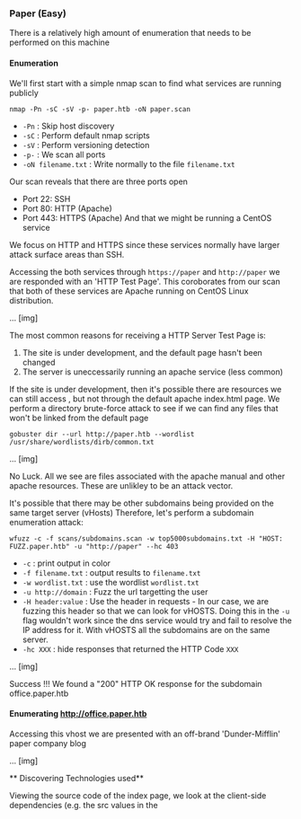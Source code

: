 ### Paper (Easy)


There is a relatively high amount of enumeration that needs to be performed on this machine


#### Enumeration 

We'll first start with a simple nmap scan to find what services are running publicly

`nmap -Pn -sC -sV -p- paper.htb -oN paper.scan`

- `-Pn` : Skip host discovery
- `-sC` : Perform default nmap scripts
- `-sV` : Perform versioning detection
- `-p-` : We scan all ports
- `-oN filename.txt` : Write normally to the file `filename.txt`

Our scan reveals that there are three ports open
- Port 22: SSH
- Port 80: HTTP (Apache)
- Port 443: HTTPS (Apache)
And that we might be running a CentOS service

We focus on HTTP and HTTPS since these services normally have larger attack surface areas
than SSH.

Accessing the both services through `https://paper` and `http://paper` we are responded
with an 'HTTP Test Page'. This coroborates from our scan that both of these services are
Apache running on CentOS Linux distribution.

... [img]

The most common reasons for receiving a HTTP Server Test Page is:
1. The site is under development, and the default page hasn't been changed
2. The server is uneccessarily running an apache service (less common)


If the site is under development, then it's possible there are resources we can still access
, but not through the default apache index.html page. We perform a directory brute-force attack
to see if we can find any files that won't be linked from the default page

`gobuster dir --url http://paper.htb --wordlist /usr/share/wordlists/dirb/common.txt`

... [img]

No Luck. All we see are files associated with the apache manual and other apache resources.
These are unlikley to be an attack vector.

It's possible that there may be other subdomains being provided on the same target server (vHosts)
Therefore, let's perform a subdomain enumeration attack:

`wfuzz -c -f scans/subdomains.scan -w top5000subdomains.txt -H "HOST: FUZZ.paper.htb" -u "http://paper" --hc 403`

- `-c` : print output in color
- `-f filename.txt` : output results to `filename.txt`
- `-w wordlist.txt` : use the wordlist `wordlist.txt`
- `-u http://domain` : Fuzz the url targetting the user
- `-H header:value` : Use the header in requests - In our case, we are fuzzing this header
so that we can look for vHOSTS. Doing this in the `-u` flag wouldn't work since the dns service
would try and fail to resolve the IP address for it. With vHOSTS all the subdomains are on the
same server.
- `-hc XXX` : hide responses that returned the HTTP Code `XXX`

... [img]

Success !!! We found a "200" HTTP OK response for the subdomain office.paper.htb


#### Enumerating http://office.paper.htb

Accessing this vhost we are presented with an off-brand 'Dunder-Mifflin' paper company blog

... [img]

** Discovering Technologies used**

Viewing the source code of the index page, we look at the client-side dependencies 
(e.g. the src values in the <script> tags). This isn't a foolproof method, as its possible
that a web application framework has both both server-side and client-side components.

In our case, we see several scrpt dependencies to a local directories called `wp-includes`,
`wp-content`, which are used by the Wordpress system (i.e. Wordpress = "wp"). Often times, the
footer of a webpage likely has a reference/link to the technology that it uses to work. This isn't
always true, but in the case of CMS applications like Wordpress, this is a common occurrence.

...

Looking at the `<meta/>` tag in the page source-code, we find that the version of Wordpress
has been disclosed (5.2.3). This will likely be very important later if we need to look for
vulnerabilities corresponding to this version of the software.

...

Before checking for vulnerabilities with the WP software, let's explore a bit more.

The `http://office.paper.htb` index page is a blog with several posts. Take a look, and note
any details or information regarding the users, security, or interesting facts.

From the three posts, the users we find are:
- Prisonmike
- nick
- Creed Bratton

In the blog post "Feeling Alone", nick mentions that there is "secret content" in his drafts
that is **insecure**

...

This might have sensitive information that could allow us to leverage a future attack.

#### Finding the Secret Draft

I made a few different attempts to find this secret draft:

**An Empty Search**

One way a draft could be insecure is that it is accessable, but not index (e.g. via 
index.html). Running an empty search for posts can return all posts. 

This returned two more posts
1. **Test** post - This had no valuable information
2. **Warning for Michael** - This post reiterated nicks security concerns that he commented
under Prisonmike's post "Feeling Alone"

However, we did not find the drafts


**Directory Traversal**

I tried brute-forcing the directory structure for where the other posts stored. Attempts
included trying to brute-force common post names, different dates 
(http://office.paper.htb/index.php/YYYY/MM), and trying to find directories that had links
to posts.

However, none of these were successful

**Wordpress Vulnerabilities**

We previously found that the website was managed and created using Wordpress 5.2.3. We know
that CMS's like Wordpress are used by bloggers. This means that Wordpress might provide
functionality to create, store, and release drafts. 

A bit of google searching shows that wordpress provides the abilitiy to create drafts
(https://www.wpbeginner.com/glossary/draft/). So maybe this wordpress version might be
vulnerable to accidental disclosure of drafts to unprivileged users?

Searching "wordpress 5.2.3" on https://www.exploit-db.com/ returns two exploits:

...

The first result seems very related to the draft security concern that Nick mentioned.
Following the instructions we access `http://office.paper/?static=1`, and are returned
with a block of text. After reading the text, we find a interesting **registration** link to the new
"Employee Chat System". I think we've found something good!

...


http://chat.office.paper/register/8qozr226AhkCHZdyY
